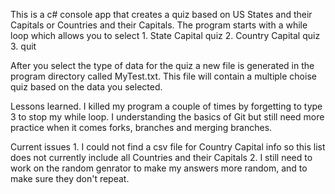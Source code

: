 This is a c# console app that creates a quiz based on US States and their Capitals or Countries and their Capitals.  The program starts with a while loop which allows you to select 
    1. State Capital quiz
    2. Country Capital quiz
    3. quit

After you select the type of data for the quiz a new file is generated in the program directory called MyTest.txt.  This file will contain a multiple choise quiz based on the data you selected.  

Lessons learned.  I killed my program a couple of times by forgetting to type 3 to stop my while loop.  I understanding the basics of Git but still need more practice when it comes forks, branches and merging branches.

Current issues
    1. I could not find a csv file for Country Capital info so this list does not currently include all Countries and their Capitals
    2. I still need to work on the random genrator to make my answers more random, and to make sure they don't repeat.